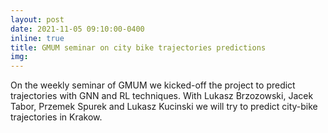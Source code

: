 ```yaml
---
layout: post
date: 2021-11-05 09:10:00-0400
inline: true
title: GMUM seminar on city bike trajectories predictions
img:
---
```


On the weekly seminar of GMUM we kicked-off the project to predict trajectories with GNN and RL techniques. With Lukasz Brzozowski, Jacek Tabor, Przemek Spurek and Lukasz Kucinski we will try to predict city-bike trajectories in Krakow.
